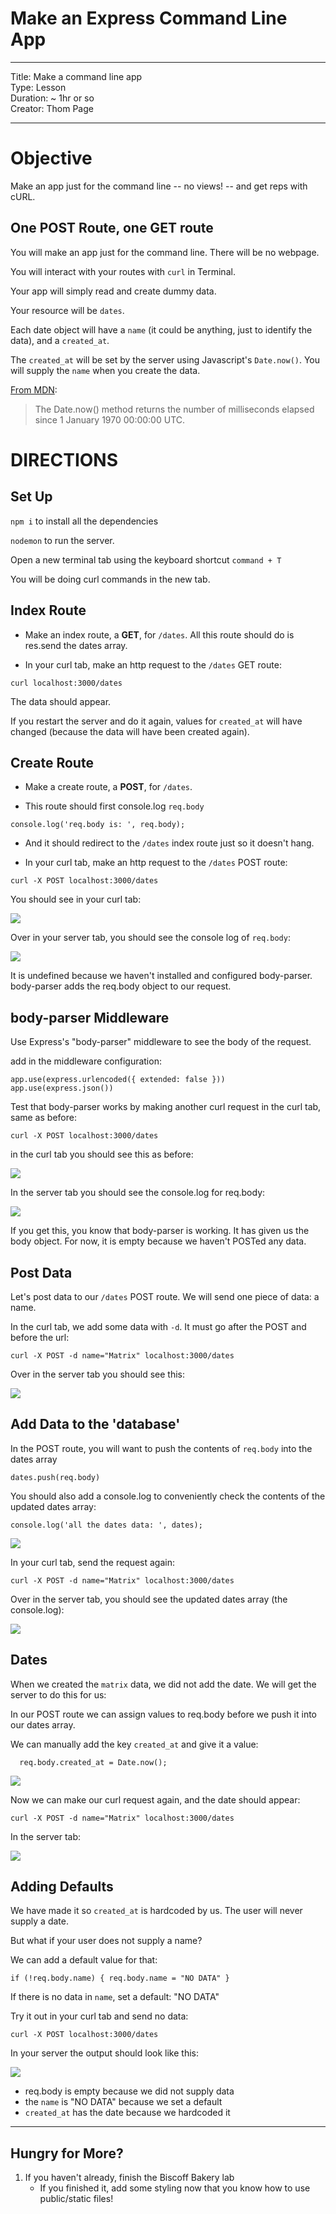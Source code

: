 # Make an Express Command Line App

---
Title: Make a command line app<br>
Type: Lesson <br>
Duration: ~ 1hr or so<br>
Creator: Thom Page <br>

---

# Objective

Make an app just for the command line -- no views! -- and get reps with cURL.

## One POST Route, one GET route

You will make an app just for the command line. There will be no webpage.

You will interact with your routes with `curl` in Terminal.

Your app will simply read and create dummy data.

Your resource will be `dates`.

Each date object will have a `name` (it could be anything, just to identify the data), and a `created_at`.

The `created_at` will be set by the server using Javascript's `Date.now()`. You will supply the `name` when you create the data.

[From MDN](https://developer.mozilla.org/en-US/docs/Web/JavaScript/Reference/Global_Objects/Date/now):

> The Date.now() method returns the number of milliseconds elapsed since 1 January 1970 00:00:00 UTC.


# DIRECTIONS

## Set Up

`npm i` to install all the dependencies

`nodemon` to run the server.

Open a new terminal tab using the keyboard shortcut `command + T`

You will be doing curl commands in the new tab.


## Index Route

* Make an index route, a **GET**, for `/dates`. All this route should do is res.send the dates array.

* In your curl tab, make an http request to the `/dates` GET route:

```
curl localhost:3000/dates
```

The data should appear.

If you restart the server and do it again, values for `created_at` will have changed (because the data will have been created again).


## Create Route

* Make a create route, a **POST**, for `/dates`.

* This route should first console.log `req.body`

```
console.log('req.body is: ', req.body);
```

* And it should redirect to the `/dates` index route just so it doesn't hang.

* In your curl tab, make an http request to the `/dates` POST route:

```
curl -X POST localhost:3000/dates
```

You should see in your curl tab:

![](https://i.imgur.com/A9IvtHs.png)

Over in your server tab, you should see the console log of `req.body`:

![](https://i.imgur.com/t2asxfN.png)

It is undefined because we haven't installed and configured body-parser. body-parser adds the req.body object to our request.


## body-parser Middleware

Use Express's "body-parser" middleware to see the body of the request.

add in the middleware configuration:

```
app.use(express.urlencoded({ extended: false }))
app.use(express.json())
```

Test that body-parser works by making another curl request in the curl tab, same as before:

```
curl -X POST localhost:3000/dates
```

in the curl tab you should see this as before:

![](https://i.imgur.com/A9IvtHs.png)

In the server tab you should see the console.log for req.body:

![](https://i.imgur.com/Iwxntof.png)

If you get this, you know that body-parser is working. It has given us the body object. For now, it is empty because we haven't POSTed any data.

## Post Data

Let's post data to our `/dates` POST route. We will send one piece of data: a name.

In the curl tab, we add some data with `-d`. It must go after the POST and before the url:

```
curl -X POST -d name="Matrix" localhost:3000/dates
```

Over in the server tab you should see this:

![](https://i.imgur.com/NLw8Q6o.png)

## Add Data to the 'database'

In the POST route, you will want to push the contents of `req.body` into the dates array

`dates.push(req.body)`

You should also add a console.log to conveniently check the contents of the updated dates array:

`console.log('all the dates data: ', dates);`

![](https://i.imgur.com/X6t82fN.png)

In your curl tab, send the request again:

```
curl -X POST -d name="Matrix" localhost:3000/dates
```

Over in the server tab, you should see the updated dates array (the console.log): 


![](https://i.imgur.com/LJzf469.png)


## Dates

When we created the `matrix` data, we did not add the date. We will get the server to do this for us:

In our POST route we can assign values to req.body before we push it into our dates array.

We can manually add the key `created_at` and give it a value:

```
  req.body.created_at = Date.now();
```

![](https://i.imgur.com/3FGMqKh.png)

Now we can make our curl request again, and the date should appear:

```
curl -X POST -d name="Matrix" localhost:3000/dates
```

In the server tab:

![](https://i.imgur.com/ODXmBIK.png)


## Adding Defaults

We have made it so `created_at` is hardcoded by us. The user will never supply a date.

But what if your user does not supply a name?

We can add a default value for that:

```
if (!req.body.name) { req.body.name = "NO DATA" }
```

If there is no data in `name`, set a default: "NO DATA"

Try it out in your curl tab and send no data:

```
curl -X POST localhost:3000/dates
```

In your server the output should look like this:

![](https://i.imgur.com/Yl2fdaV.png)

* req.body is empty because we did not supply data
* the `name` is "NO DATA" because we set a default
* `created_at` has the date because we hardcoded it

<hr>

## Hungry for More? 

1. If you haven't already, finish the Biscoff Bakery lab
    - If you finished it, add some styling now that you know how to use public/static files! 